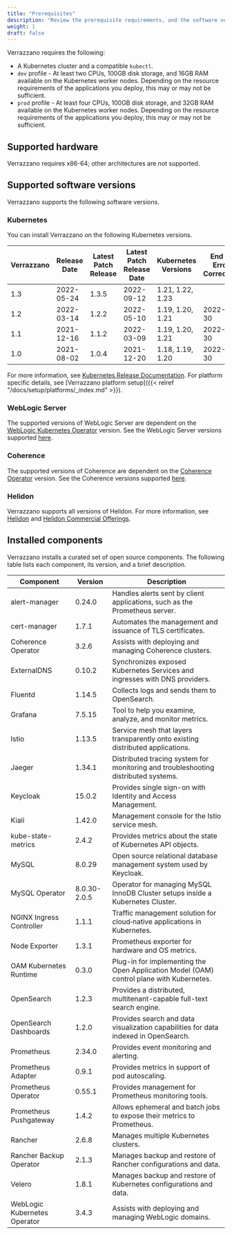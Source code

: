 ```yaml
---
title: "Prerequisites"
description: "Review the prerequisite requirements, and the software versions installed and supported by Verrazzano"
weight: 1
draft: false
---
```



Verrazzano requires the following:
- A Kubernetes cluster and a compatible `kubectl`.
- `dev` profile - At least two CPUs, 100GB disk storage, and 16GB RAM available on the Kubernetes worker nodes. Depending on the resource requirements of the applications you deploy, this may or may not be sufficient.
- `prod` profile - At least four CPUs, 100GB disk storage, and 32GB RAM available on the Kubernetes worker nodes.  Depending on the resource requirements of the applications you deploy, this may or may not be sufficient.

## Supported hardware
Verrazzano requires x86-64; other architectures are not supported.

## Supported software versions
Verrazzano supports the following software versions.

### Kubernetes
You can install Verrazzano on the following Kubernetes versions.

| Verrazzano | Release Date | Latest Patch Release | Latest Patch Release Date | Kubernetes Versions | End of Error Correction |
|------------|--------------|----------------------|---------------------------|---------------------|-------------------------|
| 1.3        | 2022-05-24   | 1.3.5                | 2022-09-12                | 1.21, 1.22, 1.23    |
| 1.2        | 2022-03-14   | 1.2.2                | 2022-05-10                | 1.19, 1.20, 1.21    | 2022-11-30
| 1.1        | 2021-12-16   | 1.1.2                | 2022-03-09                | 1.19, 1.20, 1.21    | 2022-09-30
| 1.0        | 2021-08-02   | 1.0.4                | 2021-12-20                | 1.18, 1.19, 1.20    | 2022-06-30




For more information, see [Kubernetes Release Documentation](https://kubernetes.io/releases/).
For platform specific details, see [Verrazzano platform setup]({{< relref "/docs/setup/platforms/_index.md" >}}).

### WebLogic Server
The supported versions of WebLogic Server are dependent on the [WebLogic Kubernetes Operator](https://oracle.github.io/weblogic-kubernetes-operator/) version.
See the WebLogic Server versions supported [here](https://oracle.github.io/weblogic-kubernetes-operator/userguide/prerequisites/introduction/).


### Coherence
The supported versions of Coherence are dependent on the [Coherence Operator](https://oracle.github.io/coherence-operator/docs/latest/#/about/01_overview) version.
See the Coherence versions supported [here](https://oracle.github.io/coherence-operator/docs/latest/#/docs/installation/01_installation).

### Helidon
Verrazzano supports all versions of Helidon.  For more information, see [Helidon](https://helidon.io) and
 [Helidon Commercial Offerings](https://support.oracle.com/knowledge/Middleware/2645279_1.html).

## Installed components
Verrazzano installs a curated set of open source components.  The following table lists each
component, its version, and a brief description.

| Component                    | Version      | Description                                                                              |
|------------------------------|--------------|------------------------------------------------------------------------------------------|
| alert-manager                | 0.24.0       | Handles alerts sent by client applications, such as the Prometheus server.               |
| cert-manager                 | 1.7.1        | Automates the management and issuance of TLS certificates.                               |
| Coherence Operator           | 3.2.6        | Assists with deploying and managing Coherence clusters.                                  |
| ExternalDNS                  | 0.10.2       | Synchronizes exposed Kubernetes Services and ingresses with DNS providers.               |
| Fluentd                      | 1.14.5       | Collects logs and sends them to OpenSearch.                                              |
| Grafana                      | 7.5.15       | Tool to help you examine, analyze, and monitor metrics.                                  |
| Istio                        | 1.13.5       | Service mesh that layers transparently onto existing distributed applications.           |
| Jaeger                       | 1.34.1       | Distributed tracing system for monitoring and troubleshooting distributed systems.       |
| Keycloak                     | 15.0.2       | Provides single sign-on with Identity and Access Management.                             |
| Kiali                        | 1.42.0       | Management console for the Istio service mesh.                                           |
| kube-state-metrics           | 2.4.2        | Provides metrics about the state of Kubernetes API objects.                              |
| MySQL                        | 8.0.29       | Open source relational database management system used by Keycloak.                      | 
| MySQL Operator               | 8.0.30-2.0.5 | Operator for managing MySQL InnoDB Cluster setups inside a Kubernetes Cluster.           |
| NGINX Ingress Controller     | 1.1.1        | Traffic management solution for cloud‑native applications in Kubernetes.                 |
| Node Exporter                | 1.3.1        | Prometheus exporter for hardware and OS metrics.                                         |
| OAM Kubernetes Runtime       | 0.3.0        | Plug-in for implementing the Open Application Model (OAM) control plane with Kubernetes. |
| OpenSearch                   | 1.2.3        | Provides a distributed, multitenant-capable full-text search engine.                     |
| OpenSearch Dashboards        | 1.2.0        | Provides search and data visualization capabilities for data indexed in OpenSearch.      |
| Prometheus                   | 2.34.0       | Provides event monitoring and alerting.                                                  |
| Prometheus Adapter           | 0.9.1        | Provides metrics in support of pod autoscaling.                                          |
| Prometheus Operator          | 0.55.1       | Provides management for Prometheus monitoring tools.                                     |
| Prometheus Pushgateway       | 1.4.2        | Allows ephemeral and batch jobs to expose their metrics to Prometheus.                   |
| Rancher                      | 2.6.8        | Manages multiple Kubernetes clusters.                                                    |
| Rancher Backup Operator      | 2.1.3        | Manages backup and restore of Rancher configurations and data.                           |
| Velero                       | 1.8.1        | Manages backup and restore of Kubernetes configurations and data.                        |
| WebLogic Kubernetes Operator | 3.4.3        | Assists with deploying and managing WebLogic domains.                                    |
